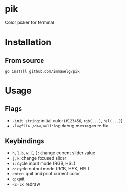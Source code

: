# pik

Color picker for terminal

# Installation

## From source
```
go install github.com/immanelg/pik
```

# Usage

## Flags
- `-init string`: initial color (`#123456`, `rgb(...)`, `hsl(...)`)
- `-logfile /dev/null`: log debug messages to file

## Keybindings

- `h`, `l`, `b`, `w`, `[`, `]`: change current slider value
- `j`, `k`: change focused slider
- `i`: cycle input mode (RGB, HSL)
- `o`: cycle output mode (RGB, HEX, HSL)
- `enter`: quit and print current color
- `q`: quit
- `<c-l>`: redraw
